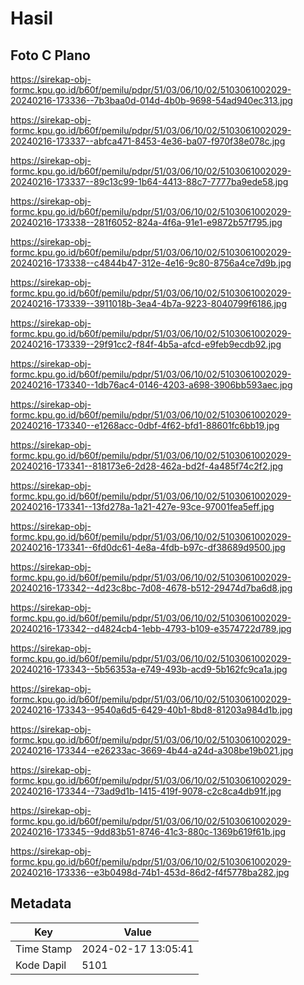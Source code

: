 # Hasil

## Foto C Plano

https://sirekap-obj-formc.kpu.go.id/b60f/pemilu/pdpr/51/03/06/10/02/5103061002029-20240216-173336--7b3baa0d-014d-4b0b-9698-54ad940ec313.jpg

https://sirekap-obj-formc.kpu.go.id/b60f/pemilu/pdpr/51/03/06/10/02/5103061002029-20240216-173337--abfca471-8453-4e36-ba07-f970f38e078c.jpg

https://sirekap-obj-formc.kpu.go.id/b60f/pemilu/pdpr/51/03/06/10/02/5103061002029-20240216-173337--89c13c99-1b64-4413-88c7-7777ba9ede58.jpg

https://sirekap-obj-formc.kpu.go.id/b60f/pemilu/pdpr/51/03/06/10/02/5103061002029-20240216-173338--281f6052-824a-4f6a-91e1-e9872b57f795.jpg

https://sirekap-obj-formc.kpu.go.id/b60f/pemilu/pdpr/51/03/06/10/02/5103061002029-20240216-173338--c4844b47-312e-4e16-9c80-8756a4ce7d9b.jpg

https://sirekap-obj-formc.kpu.go.id/b60f/pemilu/pdpr/51/03/06/10/02/5103061002029-20240216-173339--3911018b-3ea4-4b7a-9223-8040799f6186.jpg

https://sirekap-obj-formc.kpu.go.id/b60f/pemilu/pdpr/51/03/06/10/02/5103061002029-20240216-173339--29f91cc2-f84f-4b5a-afcd-e9feb9ecdb92.jpg

https://sirekap-obj-formc.kpu.go.id/b60f/pemilu/pdpr/51/03/06/10/02/5103061002029-20240216-173340--1db76ac4-0146-4203-a698-3906bb593aec.jpg

https://sirekap-obj-formc.kpu.go.id/b60f/pemilu/pdpr/51/03/06/10/02/5103061002029-20240216-173340--e1268acc-0dbf-4f62-bfd1-88601fc6bb19.jpg

https://sirekap-obj-formc.kpu.go.id/b60f/pemilu/pdpr/51/03/06/10/02/5103061002029-20240216-173341--818173e6-2d28-462a-bd2f-4a485f74c2f2.jpg

https://sirekap-obj-formc.kpu.go.id/b60f/pemilu/pdpr/51/03/06/10/02/5103061002029-20240216-173341--13fd278a-1a21-427e-93ce-97001fea5eff.jpg

https://sirekap-obj-formc.kpu.go.id/b60f/pemilu/pdpr/51/03/06/10/02/5103061002029-20240216-173341--6fd0dc61-4e8a-4fdb-b97c-df38689d9500.jpg

https://sirekap-obj-formc.kpu.go.id/b60f/pemilu/pdpr/51/03/06/10/02/5103061002029-20240216-173342--4d23c8bc-7d08-4678-b512-29474d7ba6d8.jpg

https://sirekap-obj-formc.kpu.go.id/b60f/pemilu/pdpr/51/03/06/10/02/5103061002029-20240216-173342--d4824cb4-1ebb-4793-b109-e3574722d789.jpg

https://sirekap-obj-formc.kpu.go.id/b60f/pemilu/pdpr/51/03/06/10/02/5103061002029-20240216-173343--5b56353a-e749-493b-acd9-5b162fc9ca1a.jpg

https://sirekap-obj-formc.kpu.go.id/b60f/pemilu/pdpr/51/03/06/10/02/5103061002029-20240216-173343--9540a6d5-6429-40b1-8bd8-81203a984d1b.jpg

https://sirekap-obj-formc.kpu.go.id/b60f/pemilu/pdpr/51/03/06/10/02/5103061002029-20240216-173344--e26233ac-3669-4b44-a24d-a308be19b021.jpg

https://sirekap-obj-formc.kpu.go.id/b60f/pemilu/pdpr/51/03/06/10/02/5103061002029-20240216-173344--73ad9d1b-1415-419f-9078-c2c8ca4db91f.jpg

https://sirekap-obj-formc.kpu.go.id/b60f/pemilu/pdpr/51/03/06/10/02/5103061002029-20240216-173345--9dd83b51-8746-41c3-880c-1369b619f61b.jpg

https://sirekap-obj-formc.kpu.go.id/b60f/pemilu/pdpr/51/03/06/10/02/5103061002029-20240216-173336--e3b0498d-74b1-453d-86d2-f4f5778ba282.jpg


## Metadata

| Key        | Value               |
| ---------- | ------------------- |
| Time Stamp | 2024-02-17 13:05:41 |
| Kode Dapil | 5101                |



